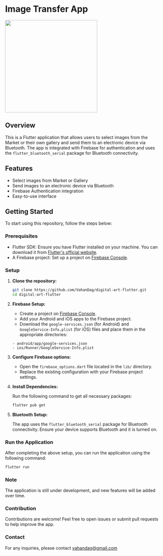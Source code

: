 # Image Transfer App



  <img src="https://github.com/VahanDag/digital-art-flutter/blob/main/app.gif" width="300" />


## Overview

This is a Flutter application that allows users to select images from the Market or their own gallery and send them to an electronic device via Bluetooth. The app is integrated with Firebase for authentication and uses the `flutter_bluetooth_serial` package for Bluetooth connectivity.

## Features

- Select images from Market or Gallery
- Send images to an electronic device via Bluetooth
- Firebase Authentication integration
- Easy-to-use interface

## Getting Started

To start using this repository, follow the steps below:

### Prerequisites

- Flutter SDK: Ensure you have Flutter installed on your machine. You can download it from [Flutter's official website](https://flutter.dev/docs/get-started/install).
- A Firebase project: Set up a project on [Firebase Console](https://console.firebase.google.com/).

### Setup

1. **Clone the repository:**

    ```bash
    git clone https://github.com/VahanDag/digital-art-flutter.git
    cd digital-art-flutter
    ```

2. **Firebase Setup:**

    - Create a project on [Firebase Console](https://console.firebase.google.com/).
    - Add your Android and iOS apps to the Firebase project.
    - Download the `google-services.json` (for Android) and `GoogleService-Info.plist` (for iOS) files and place them in the appropriate directories:

    ```plaintext
    - android/app/google-services.json
    - ios/Runner/GoogleService-Info.plist
    ```

3. **Configure Firebase options:**

    - Open the `firebase_options.dart` file located in the `lib/` directory.
    - Replace the existing configuration with your Firebase project settings.

4. **Install Dependencies:**

    Run the following command to get all necessary packages:

    ```bash
    flutter pub get
    ```

5. **Bluetooth Setup:**

    The app uses the `flutter_bluetooth_serial` package for Bluetooth connectivity. Ensure your device supports Bluetooth and it is turned on.

### Run the Application

After completing the above setup, you can run the application using the following command:

```bash
flutter run
```

### Note
The application is still under development, and new features will be added over time.

### Contribution
Contributions are welcome! Feel free to open issues or submit pull requests to help improve the app.

### Contact
For any inquiries, please contact vahandag@gmail.com
